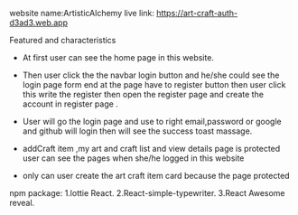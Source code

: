 website name:ArtisticAlchemy 
live link: https://art-craft-auth-d3ad3.web.app

Featured and characteristics

*  At first user can see the home page in this website.

*  Then user click the the navbar login button and he/she could see the     login page form end at the page have to register button then user click this write the register then open the register page and create the account in register page .

* User will go the login page and use to right email,password or google and github will login then will see the success toast massage.

* addCraft item ,my art and craft list and view details page is protected user can see the pages when she/he logged in this website 

* only can user create the art craft item card because the page protected

npm package: 1.lottie React. 2.React-simple-typewriter. 3.React Awesome reveal.
